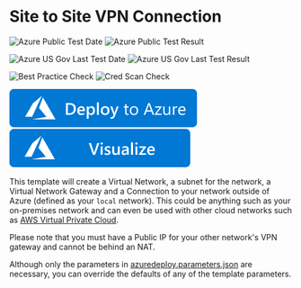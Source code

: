 # Site to Site VPN Connection

![Azure Public Test Date](https://azurequickstartsservice.blob.core.windows.net/badges/101-site-to-site-vpn-create/PublicLastTestDate.svg)
![Azure Public Test Result](https://azurequickstartsservice.blob.core.windows.net/badges/101-site-to-site-vpn-create/PublicDeployment.svg)

![Azure US Gov Last Test Date](https://azurequickstartsservice.blob.core.windows.net/badges/101-site-to-site-vpn-create/FairfaxLastTestDate.svg)
![Azure US Gov Last Test Result](https://azurequickstartsservice.blob.core.windows.net/badges/101-site-to-site-vpn-create/FairfaxDeployment.svg)

![Best Practice Check](https://azurequickstartsservice.blob.core.windows.net/badges/101-site-to-site-vpn-create/BestPracticeResult.svg)
![Cred Scan Check](https://azurequickstartsservice.blob.core.windows.net/badges/101-site-to-site-vpn-create/CredScanResult.svg)

[![Deploy To Azure](https://raw.githubusercontent.com/Azure/azure-quickstart-templates/master/1-CONTRIBUTION-GUIDE/images/deploytoazure.svg?sanitize=true)](https://portal.azure.com/#create/Microsoft.Template/uri/https%3A%2F%2Fraw.githubusercontent.com%2FAzure%2Fazure-quickstart-templates%2Fmaster%2F101-site-to-site-vpn-create%2Fazuredeploy.json)
[![Visualize](https://raw.githubusercontent.com/Azure/azure-quickstart-templates/master/1-CONTRIBUTION-GUIDE/images/visualizebutton.svg?sanitize=true)](http://armviz.io/#/?load=https%3A%2F%2Fraw.githubusercontent.com%2FAzure%2Fazure-quickstart-templates%2Fmaster%2F101-site-to-site-vpn-create%2Fazuredeploy.json)

This template will create a Virtual Network, a subnet for the network, a Virtual
Network Gateway and a Connection to your network outside of Azure (defined as
your `local` network). This could be anything such as your on-premises network
and can even be used with other cloud networks such as
[AWS Virtual Private Cloud](https://github.com/sedouard/aws-vpc-to-azure-vnet).

Please note that you must have a Public IP for your other network's VPN gateway
and cannot be behind an NAT.

Although only the parameters in
[azuredeploy.parameters.json](./azuredeploy.parameters.json) are necessary, you
can override the defaults of any of the template parameters.
